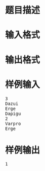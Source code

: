 

# 题目描述



# 输入格式



# 输出格式



# 样例输入


<pre>3
Dazui
Erge
Dapigu
2
Varpro
Erge
</pre>

# 样例输出


<pre>1</pre>
